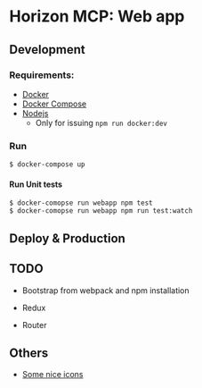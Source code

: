 Horizon MCP: Web app
====================

Development
-----------
### Requirements:
- [Docker](https://www.docker.com)
- [Docker Compose](https://www.docker.com/products/docker-compose)
- [Nodejs](https://nodejs.org)
  - Only for issuing `npm run docker:dev`

### Run
```
$ docker-compose up
```

#### Run Unit tests
```
$ docker-comopse run webapp npm test
$ docker-comopse run webapp npm run test:watch
```

Deploy & Production
-------------------

TODO
----
- Bootstrap from webpack and npm installation

- Redux
- Router

Others
------
- [Some nice icons](http://www.freepik.com/free-photos-vectors/cargo)
